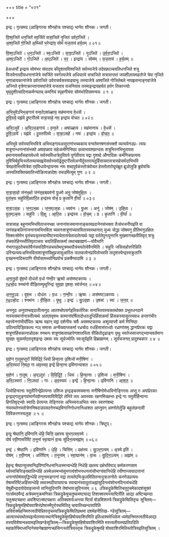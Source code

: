+++
title = "०२१"

+++


इन्द्रः। गृत्समद (आङ्गिरसः शौनहोत्रः पश्चाद्) भार्गवः शौनकः। जगती।

वि॒श्व॒जिते॑ धन॒जिते॑ स्व॒र्जिते॑ सत्रा॒जिते॑ नृ॒जित॑ उर्वरा॒जिते॑ ।  
अ॒श्व॒जिते॑ गो॒जिते॑ अ॒ब्जिते॑ भ॒रेन्द्रा॑य॒ सोमं॑ यज॒ताय॑ हर्य॒तम् ॥ ०१॥

वि॒श्व॒ऽजिते॑ । ध॒न॒ऽजिते॑ । स्वः॒ऽजिते॑ । स॒त्रा॒ऽजिते॑ । नृ॒ऽजिते॑ । उ॒र्व॒रा॒ऽजिते॑ ।  
अ॒श्व॒ऽजिते॑ । गो॒ऽजिते॑ । अ॒प्ऽजिते॑ । भ॒र॒ । इन्द्रा॑य । सोम॑म् । य॒ज॒ताय॑ । ह॒र्य॒तम् ॥

हेअध्वर्यो इन्द्राय सोमंभर संपादय कीदृशायविश्वजिते सर्वस्यजेत्रे तदेवप्रपञ्चयतिधनजिते शत्रु विजयेनतदीयधनानांजेत्रे स्वर्जिते स्वर्गस्यजेत्रे अधिपतये सत्राजिते सत्रासन्ततं जयशीलायमहतोजे त्रेवा नृजिते नृणान्नायकानांजेत्रे उर्वराजिते उर्वरासर्वसस्याढ्याभूः तस्याजेत्रे अश्वजिते गोजितेबले नापहृतानाङ्गवांजेत्रे अज्निते वृत्रेणाक्रान्तानामपांजेत्रे यजताय यजनियाय तस्माइन्द्रायहर्यतं हर्यग तिकान्त्योः भृमृदुशीत्यादिनाकर्मण्यतच् कमनियं स्पृहणीयंवा सोमंभरेतिसमन्वयः ॥ १ ॥

इन्द्रः। गृत्समद (आङ्गिरसः शौनहोत्रः पश्चाद्) भार्गवः शौनकः। जगती।

अ॒भि॒भुवे॑ऽभिभ॒ङ्गाय॑ वन्व॒तेऽषा॑ळ्हाय॒ सह॑मानाय वे॒धसे॑ ।  
तु॒वि॒ग्रये॒ वह्न॑ये दु॒ष्टरी॑तवे सत्रा॒साहे॒ नम॒ इन्द्रा॑य वोचत ॥ ०२॥

अ॒भि॒ऽभुवे॑ । अ॒भि॒ऽभ॒ङ्गाय॑ । व॒न्व॒ते । अषा॑ळ्हाय । सह॑मानाय । वे॒धसे॑ ।  
तु॒वि॒ऽग्रये॑ । वह्न॑ये । दु॒स्तरी॑तवे । स॒त्रा॒ऽसहे॑ । नमः॑ । इन्द्रा॑य । वो॒च॒त॒ ॥

अभिभुवे सर्वस्याभिभवित्रे अभिभङ्गायअसुराणांभच्चकाय वन्वतेवनषणसंभक्तौ व्यत्ययेनउप्र- त्ययः शत्रूणान्धनानांसंभक्ते अषाह्ळाय सहेःकर्मणिनिष्ठा उत्वाभावश्छान्दसः शत्रुभिरनभिभूतायस हमानायसर्वंसहायवेधसे सर्वस्यविधात्रेतुविग्रये पूर्णग्रीवाय यद्वा गॄशब्दे औणादिकः कर्मणिकप्रत्ययः तुविभिर्बहुभिःस्तोतव्यायवह्वयेसर्वस्यवोढ्रेदुष्टरीतवेअन्यैर्दुस्तरायदुर्हिंसायवासत्रासहेसर्वदाभिभवि त्रेमहतोभिभवित्रेवा एव्ंविधायेन्द्रायनमः नमः शब्दपूर्वकंस्तोत्रंवोचत हेस्तोतारोयूयंब्रूत ब्रूञोलुङि ब्रुवोवचिः अस्यतिवक्तिख्यातिभ्योङित्यङादेशः वचउमित्युम् गुणः ॥ २ ॥

इन्द्रः। गृत्समद (आङ्गिरसः शौनहोत्रः पश्चाद्) भार्गवः शौनकः। जगती।

स॒त्रा॒सा॒हो ज॑नभ॒क्षो ज॑नंस॒हश्च्यव॑नो यु॒ध्मो अनु॒ जोष॑मुक्षि॒तः ।  
वृ॒तं॒च॒यः सहु॑रिर्वि॒क्ष्वा॑रि॒त इन्द्र॑स्य वोचं॒ प्र कृ॒तानि॑ वी॒र्या॑ ॥ ०३॥

स॒त्रा॒ऽस॒हः । ज॒न॒ऽभ॒क्षः । ज॒न॒म्ऽस॒हः । च्यव॑नः । यु॒ध्मः । अनु॑ । जोष॑म् । उ॒क्षि॒तः ।  
वृ॒त॒म्ऽच॒यः । सहु॑रिः । वि॒क्षु । आ॒रि॒तः । इन्द्र॑स्य । वो॒च॒म् । प्र । कृ॒तानि॑ । वी॒र्या॑ ॥

सत्रासाहः बहूनामभिभविताजनभक्षः जनानांयजमानानाङ्कामप्रदानेनसंभक्ता तैःसंभजनीयइति वा जनंसहःबलिनांजनानामभिभविता च्यवनःशत्रूणांच्यावयितास्वस्थानात् युध्मः योद्धा जोषमनु प्रीतिमनुउक्षितः सिक्तःसोमेन वृतंचयःवृतस्याभीष्टस्याचेतासंचेतादातेत्यर्थः यद्वा वर्ततेपुनःपुनरभि मुखमागच्छतीतिवृत् शत्रुः तंचयतेहिनस्तीतिवृतञ्चयः चयतिर्हिंसाकर्मा तथाचब्राह्मणं—योवैभागि नंभागान्नुदतेचयतेवैनंसयदिवैनन्नचयतेथपुत्रमथपौत्रंचयतेत्वेवैनमिति । सहुरिः जसिसहोरुरिन्निति उरिन्प्रत्ययःअभिभविताशात्रूणांविक्षुप्रजासुआरितः पालकत्वेनप्रापितोभवति तादृशस्येन्द्रस्यक्रुतानि वृत्रहननादिरूपाणि वीर्यासामर्थ्यानिप्रवोचं प्रकर्षेणवदामि ॥ ३ ॥

इन्द्रः। गृत्समद (आङ्गिरसः शौनहोत्रः पश्चाद्) भार्गवः शौनकः। जगती।

अ॒ना॒नु॒दो वृ॑ष॒भो दोध॑तो व॒धो ग॑म्भी॒र ऋ॒ष्वो अस॑मष्टकाव्यः ।  
र॒ध्र॒चो॒दः श्नथ॑नो वीळि॒तस्पृ॒थुरिन्द्रः॑ सुय॒ज्ञ उ॒षसः॒ स्व॑र्जनत् ॥ ०४॥

अ॒न॒नु॒ऽदः । वृ॒ष॒भः । दोध॑तः । व॒धः । ग॒म्भी॒रः । ऋ॒ष्वः । अस॑मष्टऽकाव्यः ।  
र॒ध्र॒ऽचो॒दः । श्नथ॑नः । वी॒ळि॒तः । पृ॒थुः । इन्द्रः॑ । सु॒ऽय॒ज्ञः । उ॒षसः॑ । स्वः॑ । ज॒न॒त् ॥

अननुदः अनुपश्चाद्ददातीत्यनुदः आतश्चोपसर्गइतिकर्तरिकः सनास्तियस्यसतथोक्तः प्रभूतधनदाने नास्यसमानोनास्तीत्यर्थः अतएववृषभः कामानांवर्षितादोधतःदुधिर्हिंसाकर्मा हिंसकस्यासुरस्यवधः हन्तागंभीरः महत्त्वेनगांभीर्योपितः ऋष्वः महान् यद्वा दर्शनीयः सर्वैः असमष्टकाव्यः अशूव्याप्तौ कर्म णिनिष्ठा उदित्त्वादिड्विकल्पः नञ् समासः अन्यैख्याप्तकर्मा रध्रचोदः रधहिंसासंराध्योः रध्राणांसमृ द्धानांप्रेरकः यद्वा शत्रूणांहिंसकानान्नोदकः श्नथनः शत्रूणांबलापहारेणशातयिता वीळितोदृढाङ्गः पृथुः स्वतेजसाजगद्भ्याप्यवर्तमानः सुयज्ञः सुकर्माएतादृशइन्द्रः उषसः स्वः सूर्यज्योतिः स्वःसूर्यइति हिब्राह्मणम् । सूर्यंचजनत् प्रादुश्चकार ॥ ४ ॥

इन्द्रः। गृत्समद (आङ्गिरसः शौनहोत्रः पश्चाद्) भार्गवः शौनकः। जगती।

य॒ज्ञेन॑ गा॒तुम॒प्तुरो॑ विविद्रिरे॒ धियो॑ हिन्वा॒ना उ॒शिजो॑ मनी॒षिणः॑ ।  
अ॒भि॒स्वरा॑ नि॒षदा॒ गा अ॑व॒स्यव॒ इन्द्रे॑ हिन्वा॒ना द्रवि॑णान्याशत ॥ ०५॥

य॒ज्ञेन॑ । गा॒तुम् । अ॒प्ऽतुरः॑ । वि॒वि॒द्रि॒रे॒ । धियः॑ । हि॒न्वा॒नाः । उ॒शिजः॑ । म॒नी॒षिणः॑ ।  
अ॒भि॒ऽस्वरा॑ । नि॒ऽसदा॑ । गाः । अ॒व॒स्यवः॑ । इन्द्रे॑ । हि॒न्वा॒नाः । द्रवि॑णानि । आ॒श॒त॒ ॥

धियोहिन्वानाः स्तुतीरिन्द्रेप्रेरयन्तः उशिजः इन्द्रङ्कामयमानाः मनीषिणोमेधाविनोङ्गिरसः अप्तु रः अपांप्रेरकाः इन्द्राद्गातुङ्गवांमार्गंयज्ञेनतपसाविविद्रिरे लेभिरे ततः अवस्यवः रक्षणमिच्छन्तः इन्द्रे गाः स्तुतीर्हिन्वानाः हिगतिवृद्भ्योः स्वादिः प्रेरयन्तः तेङ्गिरसः अभिस्वराअभितः स्वरः स्वरणंशब्द नंयस्यतेनस्तोत्रेणनिषदाउपसदनेनचद्रविणानिगोधनानिआशत आप्नुवन् अश्नोतेर्लुङि बहुलंछन्दसी तिविकरणस्यलुक् ॥ ५ ॥

इन्द्रः। गृत्समद (आङ्गिरसः शौनहोत्रः पश्चाद्) भार्गवः शौनकः। त्रिष्टुप्।

इन्द्र॒ श्रेष्ठा॑नि॒ द्रवि॑णानि धेहि॒ चित्तिं॒ दक्ष॑स्य सुभग॒त्वम॒स्मे ।  
पोषं॑ रयी॒णामरि॑ष्टिं त॒नूनां॑ स्वा॒द्मानं॑ वा॒चः सु॑दिन॒त्वमह्ना॑म् ॥ ०६॥

इन्द्र॑ । श्रेष्ठा॑नि । द्रवि॑णानि । धे॒हि॒ । चित्ति॑म् । दक्ष॑स्य । सु॒ऽभ॒ग॒त्वम् । अ॒स्मे इति॑ ।  
पोष॑म् । र॒यी॒णाम् । अरि॑ष्टिम् । त॒नूना॑म् । स्वा॒द्मान॑म् । वा॒चः । सु॒दि॒न॒ऽत्वम् । अह्ना॑म् ॥

हेइन्द्र श्रेष्ठान्युत्तमानिद्रविणानिधनानिअस्मभ्यन्धेहि निधेहि दक्षस्य दक्षेर्भावेघञ् कर्मकरणसाम र्थ्यस्यचित्तिङ्ख्यातिन्धेहि अस्मेअस्मभ्यंसुभगत्वंशोभनधनत्वंसौभाग्यंवानिधेहि रयीणान्त्वयादत्तानां धनानांपोषंसमृद्धिन्धेहि तनूनामङ्गानां यद्वा तायतेएभिःकुलमितितन्वःपुत्राःतनोतेः करणेउप्रत्ययः तेषामरिष्टिंअहिंसान्धेहि तथास्मदीयायावाचः स्वाद्मानंस्वादुतांअह्नांसुदिनत्वंशोभनदिनत्वंचधेहि येषुहीन्द्रादयोदेवाइज्यन्ते तानिसुदिनानि तेषांभावःसुदिनत्वम् ॥ ६ ॥त्रिकद्रुकेष्वितिचतुरृचमेकादशंसूक्तं गार्त्समदमैन्द्रं अत्रेयमनुक्रमणिका त्रिकद्रुकेषुचतुष्कमष्ट्याद्य तिशाक्वरमन्त्याष्टिर्वेति आद्या अष्टिच्छन्दाः चतुःषष्ट्यक्षरा अवशिष्टाःषष्ट्यक्षराः अतिक्वशर्यःअन्त्या ष्टिर्वा षोडशिशस्त्रे त्रिकद्रुकेष्वितितृचः सूत्रितम्—त्रिकद्रुकेषुमहिषोयवाशिरंप्रोष्वस्मैपुरोरथमितितृ चावातिच्छन्दसाविति अविवाक्येहनिमरुत्वतीयेप्र्तिपत्तृचस्यत्रिकद्रुकेष्वितिप्रथमा दशमेहनीतिख- ण्डेसूत्रितम्—आत्वारथंयथोतयइत्येतस्याःस्थानेत्रिक्द्रुकेषुमहिषोयवाशिरमिति इतिआश्वमेधिकेम ध्यमेहनिमरुत्वतीयेआद्या तस्यविशेषान्वक्ष्यामइतिखण्डेसूत्रितम्—त्रिकद्रुकेषुमहिषोयवाशिरमिति मरुत्वतीयस्यप्रतिपदिति महाव्रतेपिमाध्यन्दिनेसवनेब्राह्मणाच्छंसिनःस्तोत्रियस्तृचः त्रिकद्रुकेषुमहि षोयवाशिरमितिस्तोत्रियइतिसूत्रितम् ।